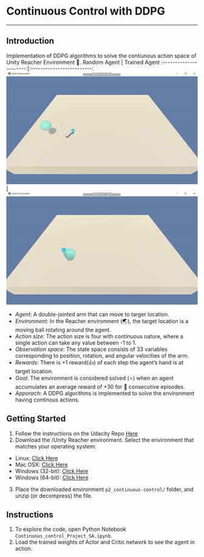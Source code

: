 # Continuous Control with DDPG
---
## Introduction
Implementation of DDPG algorithms to solve the contiunous action space of Unity Reacher Environment :rocket:.
Random Agent            |  Trained Agent
:----------------------:|:-------------------------:
![](https://github.com/Zaharah/DeepRL-DDPG-Reacher-Continuous/blob/master/real-p2.gif)  |  ![](https://github.com/Zaharah/DeepRL-DDPG-Reacher-Continuous/blob/master/trained-p2.gif)

 - *Agent*: A double-jointed arm that can move to targer location. 
 - *Environment*: In the Reacher environment (:earth_asia:), the target location is a moving ball rotating around the agent. 
 - *Action size*: The action size is four with continuous nature, where a single action can take any value between -1 to 1. 
 - *Observation space*: The state space consists of 33 variables corresponding to position, rotation, and angular velocities of the arm. 
 - *Rewards*: There is +1 reward(:+1:) of each step the agent’s hand is at target location. 
 - *Goal*: The environment is considered solved (:star:) when an agent accumulates an average reward of +30 for :100: consecutive episodes. 
 - *Apporach*: A DDPG algorithms is implemented to solve the environment having continous actions.
 
 ## Getting Started
1. Follow the instructions on the Udacity Repo [Here](https://github.com/udacity/deep-reinforcement-learning/#dependencies)
2. Download the /Unity Reacher environment. Select the environment that matches your operating system:
  - Linux: [Click Here](https://s3-us-west-1.amazonaws.com/udacity-drlnd/P2/Reacher/one_agent/Reacher_Linux.zip)
  - Mac OSX: [Click Here](https://s3-us-west-1.amazonaws.com/udacity-drlnd/P2/Reacher/one_agent/Reacher.app.zip)
  - Windows (32-bit): [Click Here](https://s3-us-west-1.amazonaws.com/udacity-drlnd/P2/Reacher/one_agent/Reacher_Windows_x86.zip)
  - Windows (64-bit): [Click Here](https://s3-us-west-1.amazonaws.com/udacity-drlnd/P2/Reacher/one_agent/Reacher_Windows_x86_64.zip)
3. Place the downloaded environment `p2_continuous-control/` folder, and unzip (or decompress) the file.
 
## Instructions

 1. To explore the code, open Python Notebook `Continuous_control_Project_SA.ipynb`.
 2. Load the trained weights of Actor and Critic network to see the agent in action.  

